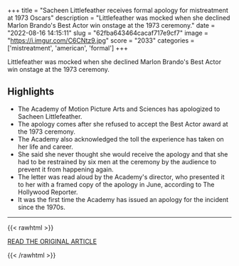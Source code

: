 +++
title = "Sacheen Littlefeather receives formal apology for mistreatment at 1973 Oscars"
description = "Littlefeather was mocked when she declined Marlon Brando's Best Actor win onstage at the 1973 ceremony."
date = "2022-08-16 14:15:11"
slug = "62fba643464cacaf717e9cf7"
image = "https://i.imgur.com/C6CNtz9.jpg"
score = "2033"
categories = ['mistreatment', 'american', 'formal']
+++

Littlefeather was mocked when she declined Marlon Brando's Best Actor win onstage at the 1973 ceremony.

## Highlights

- The Academy of Motion Picture Arts and Sciences has apologized to Sacheen Littlefeather.
- The apology comes after she refused to accept the Best Actor award at the 1973 ceremony.
- The Academy also acknowledged the toll the experience has taken on her life and career.
- She said she never thought she would receive the apology and that she had to be restrained by six men at the ceremony by the audience to prevent it from happening again.
- The letter was read aloud by the Academy's director, who presented it to her with a framed copy of the apology in June, according to The Hollywood Reporter.
- It was the first time the Academy has issued an apology for the incident since the 1970s.

---

{{< rawhtml >}}
  <p class="article-category">
    <a target="_blank" href="https://www.cbsnews.com/news/sacheen-littlefeather-receives-apology-for-mistreatment-at-1973-oscars/">READ THE ORIGINAL ARTICLE</a>
  </p>
{{< /rawhtml >}}

